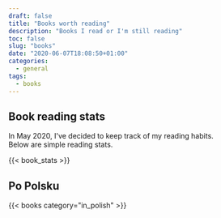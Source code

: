```yaml
---
draft: false
title: "Books worth reading"
description: "Books I read or I'm still reading"
toc: false
slug: "books"
date: "2020-06-07T18:08:50+01:00"
categories:
  - general
tags:
  - books
---
```


## Book reading stats

In May 2020, I've decided to keep track of my reading habits.  
Below are simple reading stats.

{{< book_stats >}}

## Po Polsku
{{< books category="in_polish" >}}

